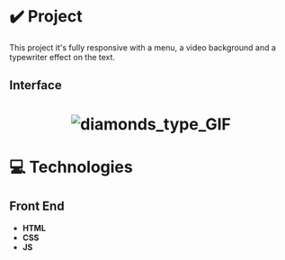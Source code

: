 # ✔️ Project
This project it's fully responsive with a menu, a video background and a typewriter effect on the text.

## Interface 
<h1 align="center">
    <img alt="diamonds_type_GIF" title="interface_GIF" src="github/diamonds_typewriter.gif">
</h1>

# 💻 Technologies
## Front End
- **HTML**
- **CSS**
- **JS**